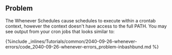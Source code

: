 <!--  usedin: [ _rails/Tutorials/2017-08-21-whenever-errors.md] -->


## Problem
The Whenever Schedules cause schedules to execute within a crontab context, however the context doesn't have access to the full PATH.
You may see output from your cron jobs that looks similar to:

{%include _inlines/Tutorials/common/2040-09-26-whenever-errors/code_2040-09-26-whenever-errors_problem-inbashbund.md %}


